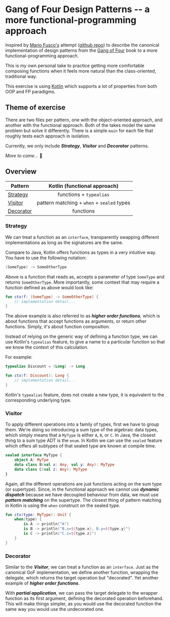 # Gang of Four Design Patterns -- a more functional-programming approach

Inspired by [Mario Fusco's](https://twitter.com/mariofusco) attempt
([github repo](https://github.com/mariofusco/from-gof-to-lambda))
to describe the canonical implementation of design patterns from the
[Gang of Four](https://en.wikipedia.org/wiki/Design_Patterns) book to 
a more functional-programming approach.

This is my own personal take to practice getting more comfortable composing
functions when it feels more natural than the class-oriented, traditional way.

This exercise is using [Kotlin](https://kotlinlang.org/) which supports a lot
of properties from both OOP and FP paradigms.

## Theme of exercise
There are two files per pattern, one with the object-oriented approach,
and another with the functional approach. Both of the takes model 
the same problem but solve it differently. There is a simple `main`
for each file that roughly tests each approach in isolation.

Currently, we only include  **_Strategy_**, **_Visitor_** and **_Decorator_** patterns.

_More to come..._ :slightly_smiling_face:

## Overview
| Pattern                 |        Kotlin (functional approach)        |
|-------------------------|:------------------------------------------:|
| [Strategy](#Strategy)   |          functions + `typealias`           |
| [Visitor](#Visitor)     | pattern matching + `when` + `sealed` types |
| [Decorator](#Decorator) |                 functions                  |

### Strategy
We can treat a function as an `interface`, transparently swapping different implementations
as long as the signatures are the same.

Compare to Java, Kotlin offers functions as types in a very intuitive way.
You have to use the following notation:
```kotlin
(SomeType) -> SomeOtherType
```
Above is a function that reads as, accepts a parameter of type `SomeType` and returns `SomeOtherType`.
More importantly, some context that may require a function defined as above would look like:
```kotlin
fun ctx(f: (SomeType) -> SomeOtherType) {
    // implementation detail...
}
```
The above example is also referred to as **_higher order functions_**, which is about functions
that accept functions as arguments, or return other functions. Simply, it's about function composition.

Instead of relying on the generic way of defining a function type, we can use Kotlin's `typealias` feature,
to give a name to a particular function so that we know the context of this calculation.

For example:
```kotlin
typealias Discount = (Long) -> Long

fun ctx(f: Discount): Long {
    // implementation detail...
}
```
Kotlin's `typealias` feature, does not create a new type, it is equivalent to the corresponding underlying
type.

### Visitor
To apply different operations into a family of types, first we have to group them. We're doing so introducing
a sum type of the algebraic data types, which simply means that a `MyType` is either `A`, `B`, or `C`. In Java,
the closest thing to a sum type ADT is the `enum`. In Kotlin we can use the `sealed` feature which offers all
subtypes of that sealed type are known at compile time.
```kotlin
sealed interface MyType {
    object A: MyTpe
    data class B(val x: Any, val y: Any): MyType
    data class C(val z: Any): MyType
}
```

Again, all the different operations are just functions acting on the sum type (or supertype). Since, in the functional
approach we cannot use **_dynamic dispatch_** because we have decoupled behaviour from data, we must use 
**_pattern matching_** on the supertype. The closest thing of pattern matching in Kotlin is using the `when` construct 
on the sealed type.
```kotlin
fun ctx(type: MyType): Unit {
    when(type) {
        is A -> println("A")
        is B -> println("B.x=${type.x}, B.y=${type.y}")
        is C -> println("C.z=${type.z}")
    }
}
```

### Decorator
Similar to the **_Visitor_**, we can treat a function as an `interface`. Just as the canonical GoF implementation,
we define another function, wrapping the delegate, which returns the target operation but "decorated". Yet another
example of **_higher order functions_**.

With **_partial application_**, we can pass the target delegate to the wrapper function as its first argument, defining the decorated
operation beforehand. This will make things simpler, as you would use the decorated function the same way you would use
the undecorated one.

